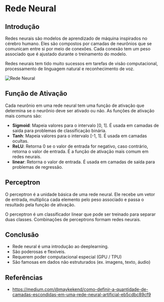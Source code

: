 # Rede Neural 

## Introdução

Redes neurais são modelos de aprendizado de máquina inspirados no cérebro humano. Eles são compostos por camadas de neurônios que se comunicam entre si por meio de conexões. Cada conexão tem um peso associado que é ajustado durante o treinamento do modelo.

Redes neurais tem tido muito sucessos em tarefas de visão computacional, processamento de linguagem natural e reconhecimento de voz.

![Rede Neural](https://miro.medium.com/v2/resize:fit:720/format:webp/1*xwD8SAjzQ52v7NnJ-1eweQ.gif)

## Função de Ativação

Cada neurônio em uma rede neural tem uma função de ativação que determina se o neurônio deve ser ativado ou não. As funções de ativação mais comuns são:

- **Sigmoid**: Mapeia valores para o intervalo [0, 1]. É usada em camadas de saída para problemas de classificação binária.
- **Tanh**: Mapeia valores para o intervalo [-1, 1]. É usada em camadas ocultas.
- **ReLU**: Retorna 0 se o valor de entrada for negativo, caso contrário, retorna o valor de entrada. É a função de ativação mais comum em redes neurais.
- **linear**: Retorna o valor de entrada. É usada em camadas de saída para problemas de regressão.

## Perceptron

O perceptron é a unidade básica de uma rede neural. Ele recebe um vetor de entrada, multiplica cada elemento pelo peso associado e passa o resultado pela função de ativação.

O perceptron é um classificador linear que pode ser treinado para separar duas classes. Combinações de perceptrons formam redes neurais.

## Conclusão

- Rede neural é uma introdução ao deeplearning.
- São poderosas e flexíveis.
- Requerem poder computacional especial (GPU / TPU)
- São famosas em dados não estruturados (ex. imagens, texto, áudio)

## Referências

- https://medium.com/@maykekend/como-definir-a-quantidade-de-camadas-escondidas-em-uma-rede-neural-artificial-eb5cdbc89cf9